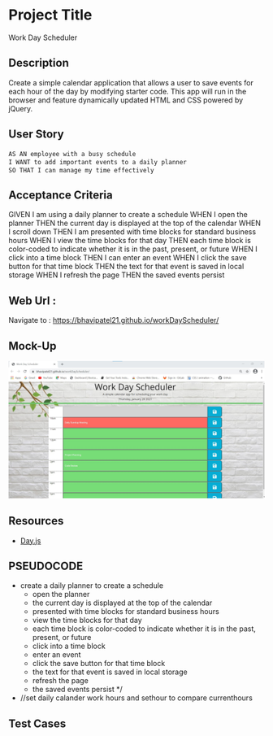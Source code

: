 #  Project Title 
Work Day Scheduler

## Description 

Create a simple calendar application that allows a user to save events for each hour of the day by modifying starter code. This app will run in the browser and feature dynamically updated HTML and CSS powered by jQuery.


## User Story
```
AS AN employee with a busy schedule
I WANT to add important events to a daily planner
SO THAT I can manage my time effectively
```




## Acceptance Criteria 

GIVEN I am using a daily planner to create a schedule
WHEN I open the planner
THEN the current day is displayed at the top of the calendar
WHEN I scroll down
THEN I am presented with time blocks for standard business hours
WHEN I view the time blocks for that day
THEN each time block is color-coded to indicate whether it is in the past, present, or future
WHEN I click into a time block
THEN I can enter an event
WHEN I click the save button for that time block
THEN the text for that event is saved in local storage
WHEN I refresh the page
THEN the saved events persist


## Web Url :

Navigate to : https://bhavipatel21.github.io/workDayScheduler/


## Mock-Up
![myDailyCalendar](./assets/images/mycalendar.jpg)


## Resources 

* [Day.js](https://day.js.org/) 

## PSEUDOCODE
 * create a daily planner to create a schedule
    * open the planner
    * the current day is displayed at the top of the calendar
     * presented with time blocks for standard business hours
     * view the time blocks for that day
     * each time block is color-coded to indicate whether it is in the past, present, or future
     * click into a time block
     * enter an event
     * click the save button for that time block
     * the text for that event is saved in local storage
     * refresh the page
     * the saved events persist */
* //set daily calander work hours and sethour to compare currenthours


## Test Cases